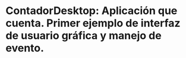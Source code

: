 # ContadorDesktop: Aplicación que cuenta. Primer ejemplo de interfaz de usuario gráfica y manejo de evento.
